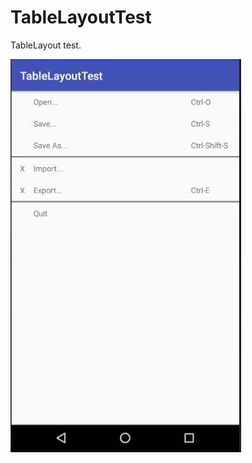 # TableLayoutTest

 TableLayout test.

![](https://github.com/ShieldManCCC/Android-Homework/blob/master/Layout/TableLayoutTest/TableLayoutTest.jpg)
